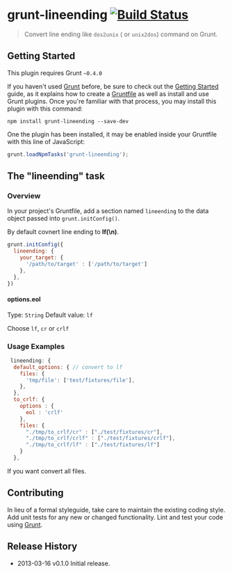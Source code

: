 # grunt-lineending [![Build Status](https://travis-ci.org/suisho/grunt-lineending.png?branch=master)](https://travis-ci.org/suisho/grunt-lineending)

> Convert line ending like `dos2unix` ( or `unix2dos`) command on Grunt.


## Getting Started
This plugin requires Grunt `~0.4.0`

If you haven't used [Grunt](http://gruntjs.com/) before, be sure to check out the [Getting Started](http://gruntjs.com/getting-started) guide, as it explains how to create a [Gruntfile](http://gruntjs.com/sample-gruntfile) as well as install and use Grunt plugins. Once you're familiar with that process, you may install this plugin with this command:

```shell
npm install grunt-lineending --save-dev
```

One the plugin has been installed, it may be enabled inside your Gruntfile with this line of JavaScript:

```js
grunt.loadNpmTasks('grunt-lineending');
```

## The "lineending" task

### Overview
In your project's Gruntfile, add a section named `lineending` to the data object passed into `grunt.initConfig()`.

By default covnert line ending to <b>lf(\n)</b>.

```js
grunt.initConfig({
  lineending: {
    your_target: {
      '/path/to/target' : ['/path/to/target']
    },
  },
})
```

#### options.eol
Type: `String`
Default value: `lf`

Choose `lf`, `cr` or `crlf`

### Usage Examples

```js
 lineending: {
  default_options: { // convert to lf
    files: {
      'tmp/file': ['test/fixtures/file'],
    },
  },
  to_crlf: {
    options : {
      eol : 'crlf'
    },
    files: {
      "./tmp/to_crlf/cr" : ["./test/fixtures/cr"],
      "./tmp/to_crlf/crlf" : ["./test/fixtures/crlf"],
      "./tmp/to_crlf/lf" : ["./test/fixtures/lf"]
    }
  },
```

If you want convert all files.


## Contributing
In lieu of a formal styleguide, take care to maintain the existing coding style. Add unit tests for any new or changed functionality. Lint and test your code using [Grunt](http://gruntjs.com/).

## Release History
 * 2013-03-16   v0.1.0   Initial release.
